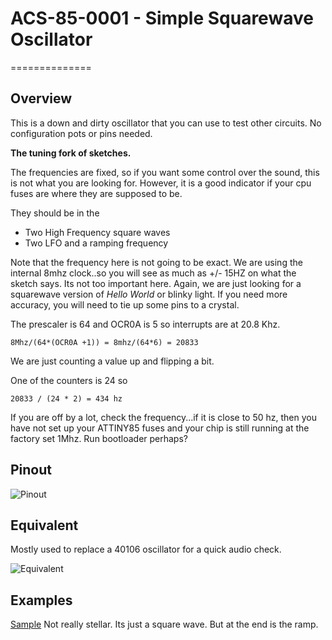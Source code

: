 # ACS-85-0001 - Simple Squarewave Oscillator

==============

## Overview

This is a down and dirty oscillator that you can use to test other circuits. No configuration pots or pins needed.

**The tuning fork of sketches.**

The frequencies are fixed, so if you want some control over the sound, this is not what you are looking for.  However, it is a good indicator if your cpu fuses are where they are supposed to be.

They should be in the 

- Two High Frequency square waves
- Two LFO and a ramping frequency

Note that the frequency here is not going to be exact. We are using the internal 8mhz clock..so you will see as much as +/- 15HZ on what the sketch says.  Its not too important here.  Again, we are just looking for a squarewave version of _Hello World_ or blinky light.  If you need more
accuracy, you will need to tie up some pins to a crystal.

The prescaler is 64 and OCR0A is 5 so interrupts are at 20.8 Khz.

```
8Mhz/(64*(OCR0A +1)) = 8mhz/(64*6) = 20833
```

We are just counting a value up and flipping a bit.

One of the counters is 24 so

```
20833 / (24 * 2) = 434 hz
```

If you are off by a lot, check the frequency...if it is close to 50 hz, then you have not set up your ATTINY85 fuses and your chip is still running at the factory set 1Mhz.  Run bootloader perhaps?


## Pinout

![Pinout](https://github.com/robstave/ArduinoComponentSketches/blob/master/ACS-85%20ATTiny85%20sketches/ACS-85-0001/images/acs-85-0001.png)

## Equivalent

Mostly used to replace a 40106 oscillator for a quick audio check.

![Equivalent](https://github.com/robstave/ArduinoComponentSketches/blob/master/ACS-85%20ATTiny85%20sketches/ACS-85-0001/images/ACS-85-0001-overview.png) 

## Examples

[Sample](https://soundcloud.com/user-692410397/85-0001a) Not really stellar.  Its just a square wave.  But at the end is the ramp.